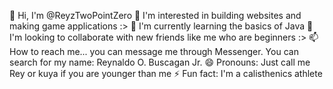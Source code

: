 👋 Hi, I'm @ReyzTwoPointZero
👀 I'm interested in building websites and making game applications :>
🌱 I'm currently learning the basics of Java
💞️ I'm looking to collaborate with new friends like me who are beginners :>
📫 How to reach me... you can message me through Messenger. You can search for my name: Reynaldo O. Buscagan Jr.
😄 Pronouns: Just call me Rey or kuya if you are younger than me
⚡ Fun fact: I'm a calisthenics athlete

<!---
ReyzTwoPointZero/ReyzTwoPointZero is a ✨ special ✨ repository because its `README.md` (this file) appears on your GitHub profile.
You can click the Preview link to take a look at your changes.
--->
